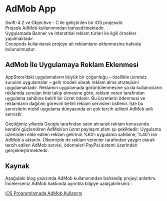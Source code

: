 # AdMob App
Swift-4.2 ve Objective - C ile geliştirilen bir iOS projesidir. <br>
Projede AdMob kullanımından bahsedilmektedir. <br>
Uygulamada Banner ve Interstitial reklam türleri ile ilgili örnekler yapılmaktadır. <br>
Cocopods kullanılarak projeye ait reklamların eklenmesine katkıda bulunulmuştur.  <br>


## AdMob İle Uygulamaya Reklam Eklenmesi

AppStore’daki uygulamaların büyük bir çoğunluğu – özellikle ücretsiz sunulan uygulamalar – gelir modeli olarak reklam alma stratejisini uygulamaktadır. Reklamın uygulamada görüntülenmesine ya da kullanıcıların reklamda sunulan linki takip etmesine göre, reklam veren tarafından uygulama sahibine belirli bir ücret ödenir. Bu ücretlerin ödenmesi ve reklamların dağıtımı görevini belirli reklam servisleri üstlenir. İşte bu servislerin mobil uygulama dünyasında en çok tercih edileni AdMob adlı servistir.

Geçtiğimiz yıllarda Google tarafından satın alınarak reklam konusunda kendini güçlendiren AdMob’un ücret paylaşım planı şu şekildedir: Uygulama üzerinden elde edilen reklam gelirinin %60’ı uygulama sahibine, %40’ı ise AdMob'a aktarılır. Ülkemizde de reklam verenler tarafından yaygın olarak tercih edilen AdMob servisi, ödemeleri PayPal sistemi üzerinden gerçekleştirmektedir.


## Kaynak

Aşağıdaki blog yazısında AdMob kullanımından bahsedip projeyi anlattım.<br>
İncelerseniz AdMob hakkında ayrıntıla bilgiye ualaşabilirsiniz : 

[iOS Programlamada AdMob Kullanımı](https://medium.com/@halilozel1903/ios-programlamada-admob-kullan%C4%B1m%C4%B1-a73f5655b273)



